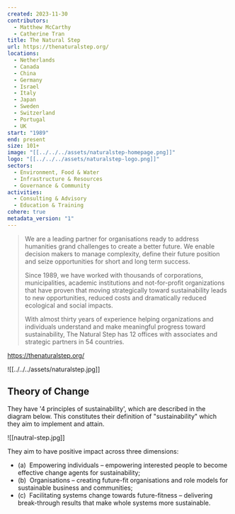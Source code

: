 ```yaml
---
created: 2023-11-30
contributors:
  - Matthew McCarthy
  - Catherine Tran
title: The Natural Step
url: https://thenaturalstep.org/
locations:
  - Netherlands
  - Canada
  - China
  - Germany
  - Israel
  - Italy
  - Japan
  - Sweden
  - Switzerland
  - Portugal
  - UK
start: "1989"
end: present
size: 101+
image: "[[../../../assets/naturalstep-homepage.png]]"
logo: "[[../../../assets/naturalstep-logo.png]]"
sectors:
  - Environment, Food & Water
  - Infrastructure & Resources
  - Governance & Community
activities:
  - Consulting & Advisory
  - Education & Training
cohere: true
metadata_version: "1"
---
```

>We are a leading partner for organisations ready to address humanities grand challenges to create a better future. We enable decision makers to manage complexity, define their future position and seize opportunities for short and long term success.
>
>Since 1989, we have worked with thousands of corporations, municipalities, academic institutions and not-for-profit organizations that have proven that moving strategically toward sustainability leads to new opportunities, reduced costs and dramatically reduced ecological and social impacts.
>
>With almost thirty years of experience helping organizations and individuals understand and make meaningful progress toward sustainability, The Natural Step has 12 offices with associates and strategic partners in 54 countries.

https://thenaturalstep.org/

![[../../../assets/naturalstep.jpg]]
## Theory of Change 

They have '4 principles of sustainability', which are described in the diagram below. This constitutes their definition of "sustainability" which they aim to implement and attain. 

![[nautral-step.jpg]]

They aim to have positive impact across three dimensions: 

- (a)  Empowering individuals – empowering interested people to become effective change agents for sustainability;
- (b)  Organisations – creating future-fit organisations and role models for sustainable business and communities;
- (c)  Facilitating systems change towards future-fitness – delivering break-through results that make whole systems more sustainable.


